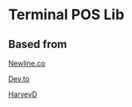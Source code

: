 # Terminal POS Lib

## Based from

[Newline.co](https://www.newline.co/@kchan/automating-a-react-librarys-build-process-with-rollupjs-and-babel--d1755f8b)

[Dev.to](https://dev.to/alexeagleson/how-to-create-and-publish-a-react-component-library-2oe)

[HarveyD](https://github.com/HarveyD/react-component-library)
